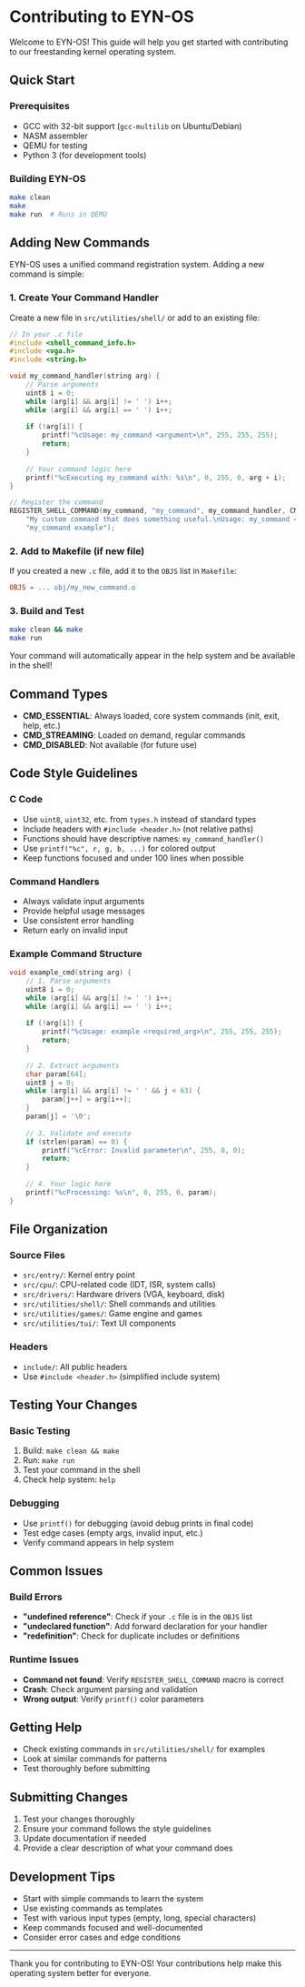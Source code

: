 # Contributing to EYN-OS

Welcome to EYN-OS! This guide will help you get started with contributing to our freestanding kernel operating system.

## Quick Start

### Prerequisites
- GCC with 32-bit support (`gcc-multilib` on Ubuntu/Debian)
- NASM assembler
- QEMU for testing
- Python 3 (for development tools)

### Building EYN-OS
```bash
make clean
make
make run  # Runs in QEMU
```

## Adding New Commands

EYN-OS uses a unified command registration system. Adding a new command is simple:

### 1. Create Your Command Handler

Create a new file in `src/utilities/shell/` or add to an existing file:

```c
// In your .c file
#include <shell_command_info.h>
#include <vga.h>
#include <string.h>

void my_command_handler(string arg) {
    // Parse arguments
    uint8 i = 0;
    while (arg[i] && arg[i] != ' ') i++;
    while (arg[i] && arg[i] == ' ') i++;
    
    if (!arg[i]) {
        printf("%cUsage: my_command <argument>\n", 255, 255, 255);
        return;
    }
    
    // Your command logic here
    printf("%cExecuting my_command with: %s\n", 0, 255, 0, arg + i);
}

// Register the command
REGISTER_SHELL_COMMAND(my_command, "my_command", my_command_handler, CMD_STREAMING, 
    "My custom command that does something useful.\nUsage: my_command <argument>", 
    "my_command example");
```

### 2. Add to Makefile (if new file)

If you created a new `.c` file, add it to the `OBJS` list in `Makefile`:

```makefile
OBJS = ... obj/my_new_command.o
```

### 3. Build and Test

```bash
make clean && make
make run
```

Your command will automatically appear in the help system and be available in the shell!

## Command Types

- **CMD_ESSENTIAL**: Always loaded, core system commands (init, exit, help, etc.)
- **CMD_STREAMING**: Loaded on demand, regular commands
- **CMD_DISABLED**: Not available (for future use)

## Code Style Guidelines

### C Code
- Use `uint8`, `uint32`, etc. from `types.h` instead of standard types
- Include headers with `#include <header.h>` (not relative paths)
- Functions should have descriptive names: `my_command_handler()`
- Use `printf("%c", r, g, b, ...)` for colored output
- Keep functions focused and under 100 lines when possible

### Command Handlers
- Always validate input arguments
- Provide helpful usage messages
- Use consistent error handling
- Return early on invalid input

### Example Command Structure
```c
void example_cmd(string arg) {
    // 1. Parse arguments
    uint8 i = 0;
    while (arg[i] && arg[i] != ' ') i++;
    while (arg[i] && arg[i] == ' ') i++;
    
    if (!arg[i]) {
        printf("%cUsage: example <required_arg>\n", 255, 255, 255);
        return;
    }
    
    // 2. Extract arguments
    char param[64];
    uint8 j = 0;
    while (arg[i] && arg[i] != ' ' && j < 63) {
        param[j++] = arg[i++];
    }
    param[j] = '\0';
    
    // 3. Validate and execute
    if (strlen(param) == 0) {
        printf("%cError: Invalid parameter\n", 255, 0, 0);
        return;
    }
    
    // 4. Your logic here
    printf("%cProcessing: %s\n", 0, 255, 0, param);
}
```

## File Organization

### Source Files
- `src/entry/`: Kernel entry point
- `src/cpu/`: CPU-related code (IDT, ISR, system calls)
- `src/drivers/`: Hardware drivers (VGA, keyboard, disk)
- `src/utilities/shell/`: Shell commands and utilities
- `src/utilities/games/`: Game engine and games
- `src/utilities/tui/`: Text UI components

### Headers
- `include/`: All public headers
- Use `#include <header.h>` (simplified include system)

## Testing Your Changes

### Basic Testing
1. Build: `make clean && make`
2. Run: `make run`
3. Test your command in the shell
4. Check help system: `help`

### Debugging
- Use `printf()` for debugging (avoid debug prints in final code)
- Test edge cases (empty args, invalid input, etc.)
- Verify command appears in help system

## Common Issues

### Build Errors
- **"undefined reference"**: Check if your `.c` file is in the `OBJS` list
- **"undeclared function"**: Add forward declaration for your handler
- **"redefinition"**: Check for duplicate includes or definitions

### Runtime Issues
- **Command not found**: Verify `REGISTER_SHELL_COMMAND` macro is correct
- **Crash**: Check argument parsing and validation
- **Wrong output**: Verify `printf()` color parameters

## Getting Help

- Check existing commands in `src/utilities/shell/` for examples
- Look at similar commands for patterns
- Test thoroughly before submitting

## Submitting Changes

1. Test your changes thoroughly
2. Ensure your command follows the style guidelines
3. Update documentation if needed
4. Provide a clear description of what your command does

## Development Tips

- Start with simple commands to learn the system
- Use existing commands as templates
- Test with various input types (empty, long, special characters)
- Keep commands focused and well-documented
- Consider error cases and edge conditions

---

Thank you for contributing to EYN-OS! Your contributions help make this operating system better for everyone. 